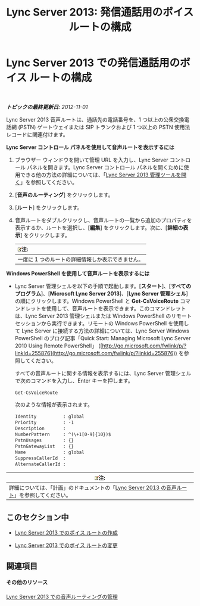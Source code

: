 ﻿---
title: 'Lync Server 2013: 発信通話用のボイス ルートの構成'
TOCTitle: 発信通話用のボイス ルートの構成
ms:assetid: 3c182cdd-7a4a-4a9d-bdac-4199f0abd947
ms:mtpsurl: https://technet.microsoft.com/ja-jp/library/Gg425890(v=OCS.15)
ms:contentKeyID: 48271835
ms.date: 05/19/2016
mtps_version: v=OCS.15
ms.translationtype: HT
---

# Lync Server 2013 での発信通話用のボイス ルートの構成

 

_**トピックの最終更新日:** 2012-11-01_

Lync Server 2013 音声ルートは、通話先の電話番号を、1 つ以上の公衆交換電話網 (PSTN) ゲートウェイまたは SIP トランクおよび 1 つ以上の PSTN 使用法レコードに関連付けます。

**Lync Server コントロール パネルを使用して音声ルートを表示するには**

1.  ブラウザー ウィンドウを開いて管理 URL を入力し、Lync Server コントロール パネルを開きます。Lync Server コントロール パネルを開くために使用できる他の方法の詳細については、「[Lync Server 2013 管理ツールを開く](lync-server-2013-open-lync-server-administrative-tools.md)」を参照してください。

2.  \[**音声のルーティング**\] をクリックします。

3.  \[**ルート**\] をクリックします。

4.  音声ルートをダブルクリックし、音声ルートの一覧から追加のプロパティを表示するか、ルートを選択し、\[**編集**\] をクリックします。次に、\[**詳細の表示**\] をクリックします。
    
    <table>
    <thead>
    <tr class="header">
    <th><img src="images/Gg412781.note(OCS.15).gif" title="note" alt="note" />注:</th>
    </tr>
    </thead>
    <tbody>
    <tr class="odd">
    <td>一度に 1 つのルートの詳細情報しか表示できません。</td>
    </tr>
    </tbody>
    </table>


**Windows PowerShell を使用して音声ルートを表示するには**

  - Lync Server 管理シェルを以下の手順で起動します。\[**スタート**\]、\[**すべてのプログラム**\]、\[**Microsoft Lync Server 2013**\]、\[**Lync Server 管理シェル**\] の順にクリックします。Windows PowerShell と **Get-CsVoiceRoute** コマンドレットを使用して、音声ルートを表示できます。このコマンドレットは、Lync Server 2013 管理シェルまたは Windows PowerShell のリモート セッションから実行できます。リモートの Windows PowerShell を使用して Lync Server に接続する方法の詳細については、Lync Server Windows PowerShell のブログ記事「Quick Start: Managing Microsoft Lync Server 2010 Using Remote PowerShell」 ([http://go.microsoft.com/fwlink/p/?linkId=255876](http://go.microsoft.com/fwlink/p/?linkid=255876)) を参照してください。
    
    すべての音声ルートに関する情報を表示するには、Lync Server 管理シェルで次のコマンドを入力し、Enter キーを押します。
    
        Get-CsVoiceRoute
    
    次のような情報が表示されます。
    
        Identity          : global
        Priority          : -1
        Description       :
        NumberPattern     : ^(\+1[0-9]{10})$
        PstnUsages        : {}
        PstnGatewayList   : {}
        Name              : global
        SuppressCallerId  :
        AlternateCallerId :

<table>
<thead>
<tr class="header">
<th><img src="images/Gg412781.note(OCS.15).gif" title="note" alt="note" />注:</th>
</tr>
</thead>
<tbody>
<tr class="odd">
<td>詳細については、「計画」のドキュメントの「<a href="lync-server-2013-voice-routes.md">Lync Server 2013 の音声ルート</a>」を参照してください。</td>
</tr>
</tbody>
</table>


## このセクション中

  - [Lync Server 2013 でのボイス ルートの作成](lync-server-2013-create-a-voice-route.md)

  - [Lync Server 2013 でのボイス ルートの変更](lync-server-2013-modify-a-voice-route.md)

## 関連項目

#### その他のリソース

[Lync Server 2013 での音声ルーティングの管理](lync-server-2013-managing-voice-routing.md)

